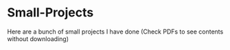 # Small-Projects
Here are a bunch of small projects I have done
(Check PDFs to see contents without downloading)
